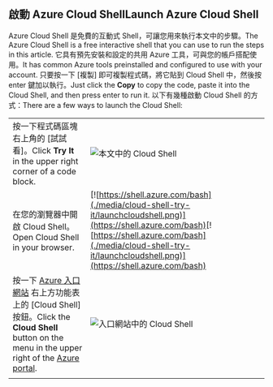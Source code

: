 
## <a name="launch-azure-cloud-shell"></a><span data-ttu-id="8da21-101">啟動 Azure Cloud Shell</span><span class="sxs-lookup"><span data-stu-id="8da21-101">Launch Azure Cloud Shell</span></span>

<span data-ttu-id="8da21-102">Azure Cloud Shell 是免費的互動式 Shell，可讓您用來執行本文中的步驟。</span><span class="sxs-lookup"><span data-stu-id="8da21-102">The Azure Cloud Shell is a free interactive shell that you can use to run the steps in this article.</span></span> <span data-ttu-id="8da21-103">它具有預先安裝和設定的共用 Azure 工具，可與您的帳戶搭配使用。</span><span class="sxs-lookup"><span data-stu-id="8da21-103">It has common Azure tools preinstalled and configured to use with your account.</span></span> <span data-ttu-id="8da21-104">只要按一下 [複製] 即可複製程式碼，將它貼到 Cloud Shell 中，然後按 enter 鍵加以執行。</span><span class="sxs-lookup"><span data-stu-id="8da21-104">Just click the **Copy** to copy the code, paste it into the Cloud Shell, and then press enter to run it.</span></span>  <span data-ttu-id="8da21-105">以下有幾種啟動 Cloud Shell 的方式：</span><span class="sxs-lookup"><span data-stu-id="8da21-105">There are a few ways to launch the Cloud Shell:</span></span>

|  |   |
|-----------------------------------------------|---|
| <span data-ttu-id="8da21-106">按一下程式碼區塊右上角的 [試試看]。</span><span class="sxs-lookup"><span data-stu-id="8da21-106">Click **Try It** in the upper right corner of a code block.</span></span> | ![本文中的 Cloud Shell](./media/cloud-shell-try-it/cli-try-it.png) |
| <span data-ttu-id="8da21-108">在您的瀏覽器中開啟 Cloud Shell。</span><span class="sxs-lookup"><span data-stu-id="8da21-108">Open Cloud Shell in your browser.</span></span> | <span data-ttu-id="8da21-109">[![https://shell.azure.com/bash](./media/cloud-shell-try-it/launchcloudshell.png)](https://shell.azure.com/bash)</span><span class="sxs-lookup"><span data-stu-id="8da21-109">[![https://shell.azure.com/bash](./media/cloud-shell-try-it/launchcloudshell.png)](https://shell.azure.com/bash)</span></span> |
| <span data-ttu-id="8da21-110">按一下 [Azure 入口網站](https://portal.azure.com) 右上方功能表上的 [Cloud Shell] 按鈕。</span><span class="sxs-lookup"><span data-stu-id="8da21-110">Click the **Cloud Shell** button on the menu in the upper right of the [Azure portal](https://portal.azure.com).</span></span> |    ![入口網站中的 Cloud Shell](./media/cloud-shell-try-it/cloud-shell-menu.png) |
|  |  |

